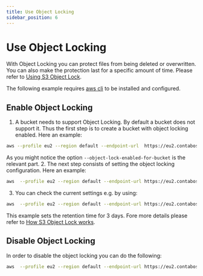 ```yaml
---
title: Use Object Locking
sidebar_position: 6
---
```


# Use Object Locking

With Object Locking you can protect files from being deleted or overwritten. You can also make the protection last for a specific amount of time. Please refer to [Using S3 Object Lock](https://docs.aws.amazon.com/AmazonS3/latest/userguide/object-lock.html).

The following example requires [aws cli](/docs/products/Object-Storage/Tools/aws-cli) to be installed and configured.

## Enable Object Locking

1. A bucket needs to support Object Locking. By default a bucket does not support it. Thus the first step is to create a bucket with object locking enabled. Here an example:

  ```bash
  aws --profile eu2 --region default --endpoint-url  https://eu2.contabostorage.com s3api create-bucket --bucket bucket-with-locking --object-lock-enabled-for-bucket
  ```

  As you might notice the option  `--object-lock-enabled-for-bucket` is the relevant part.
2. The next step consists of setting the object locking configuration. Here an example:

  ```bash
  aws  --profile eu2 --region default --endpoint-url https://eu2.contabostorage.com s3api put-object-lock-configuration --bucket bucket-with-locking --object-lock-configuration '{ "ObjectLockEnabled": "Enabled", "Rule": { "DefaultRetention": { "Mode": "GOVERNANCE", "Days": 3 } } }'
  ```

3. You can check the current settings e.g. by using:

  ```bash
  aws  --profile eu2 --region default --endpoint-url https://eu2.contabostorage.com s3api get-object-lock-configuration --bucket bucket-with-locking
  ```

  This example sets the retention time for 3 days. Fore more details please refer to [How S3 Object Lock works](https://docs.aws.amazon.com/AmazonS3/latest/userguide/object-lock-overview.html).

## Disable Object Locking

In order to disable the object locking you can do the following:

```bash
aws  --profile eu2 --region default --endpoint-url https://eu2.contabostorage.com s3api put-object-lock-configuration --bucket test-is-lock --object-lock-configuration '{ "ObjectLockEnabled": "Enabled" }'
```
